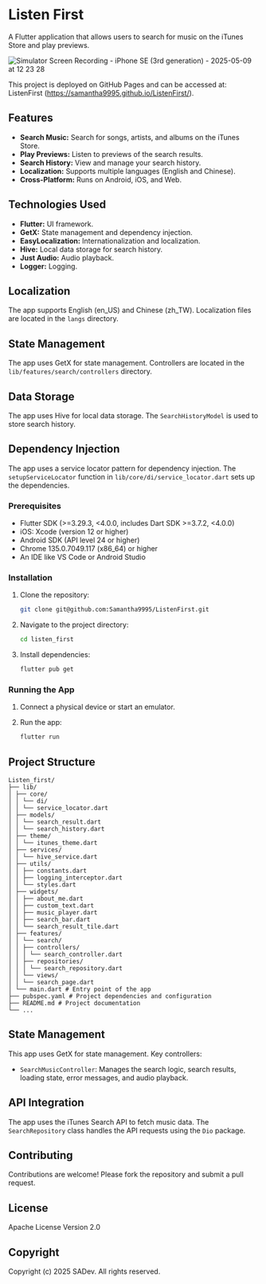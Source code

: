 # Listen First

A Flutter application that allows users to search for music on the iTunes Store and play previews.

![Simulator Screen Recording - iPhone SE (3rd generation) - 2025-05-09 at 12 23 28](https://github.com/user-attachments/assets/8253476e-675c-48bc-952d-0b05c0c54c82)

This project is deployed on GitHub Pages and can be accessed at: ListenFirst (https://samantha9995.github.io/ListenFirst/).

## Features

*   **Search Music:** Search for songs, artists, and albums on the iTunes Store.
*   **Play Previews:** Listen to previews of the search results.
*   **Search History:** View and manage your search history.
*   **Localization:** Supports multiple languages (English and Chinese).
*   **Cross-Platform:** Runs on Android, iOS, and Web.

## Technologies Used

*   **Flutter:** UI framework.
*   **GetX:** State management and dependency injection.
*   **EasyLocalization:** Internationalization and localization.
*   **Hive:** Local data storage for search history.
*   **Just Audio:** Audio playback.
*   **Logger:** Logging.


## Localization

The app supports English (en\_US) and Chinese (zh\_TW). Localization files are located in the `langs` directory.

## State Management

The app uses GetX for state management. Controllers are located in the `lib/features/search/controllers` directory.

## Data Storage

The app uses Hive for local data storage. The `SearchHistoryModel` is used to store search history.

## Dependency Injection

The app uses a service locator pattern for dependency injection. The `setupServiceLocator` function in `lib/core/di/service_locator.dart` sets up the dependencies.

### Prerequisites

*   Flutter SDK (>=3.29.3, <4.0.0, includes Dart SDK >=3.7.2, <4.0.0)
*   iOS: Xcode (version 12 or higher)
*   Android SDK (API level 24 or higher)
*   Chrome 135.0.7049.117 (x86_64) or higher
*   An IDE like VS Code or Android Studio

### Installation

1.  Clone the repository:

    ```bash
    git clone git@github.com:Samantha9995/ListenFirst.git
    ```

2.  Navigate to the project directory:

    ```bash
    cd listen_first
    ```

3.  Install dependencies:

    ```bash
    flutter pub get
    ```

### Running the App

1.  Connect a physical device or start an emulator.
2.  Run the app:

    ```bash
    flutter run
    ```

## Project Structure
```
Listen_first/
├── lib/
│ ├── core/
│ │ └── di/
│ │ └── service_locator.dart
│ ├── models/
│ │ └── search_result.dart
│ │ └── search_history.dart
│ ├── theme/
│ │ └── itunes_theme.dart
│ ├── services/
│ │ └── hive_service.dart
│ ├── utils/
│ │ ├── constants.dart
│ │ ├── logging_interceptor.dart
│ │ └── styles.dart
│ ├── widgets/
│ │ ├── about_me.dart
│ │ ├── custom_text.dart
│ │ ├── music_player.dart
│ │ ├── search_bar.dart
│ │ └── search_result_tile.dart
│ ├── features/
│ │ └── search/
│ │ ├── controllers/
│ │ │ └── search_controller.dart
│ │ ├── repositories/
│ │ │ └── search_repository.dart
│ │ └── views/
│ │ └── search_page.dart
│ └── main.dart # Entry point of the app
├── pubspec.yaml # Project dependencies and configuration
├── README.md # Project documentation
└── ...
```

## State Management

This app uses GetX for state management. Key controllers:

*   `SearchMusicController`: Manages the search logic, search results, loading state, error messages, and audio playback.

## API Integration

The app uses the iTunes Search API to fetch music data. The `SearchRepository` class handles the API requests using the `Dio` package.

## Contributing

Contributions are welcome! Please fork the repository and submit a pull request.

## License

Apache License Version 2.0

## Copyright

Copyright (c) 2025 SADev. All rights reserved.
